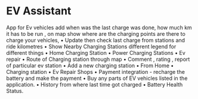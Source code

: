 # EV Assistant

App for Ev vehicles add when was the last charge was done, how much km it has to
be run , on map show where are the charging points are there to charge your
vehicles,
• Update then check last charge from stations and ride kilometres
• Show Nearby Charging Stations different legend for different things
• Home Charging Station
• Power Charging Stations
• Ev repair
• Route of Charging station through map
• Comment , rating , report of particular ev station
• Add a new charging station
• From Home
• Charging station
• Ev Repair Shops
• Payment integration - recharge the battery and make the payment
• Buy any parts of EV vehicles listed in the application.
• History from where last time got charged
• Battery Health Status.
